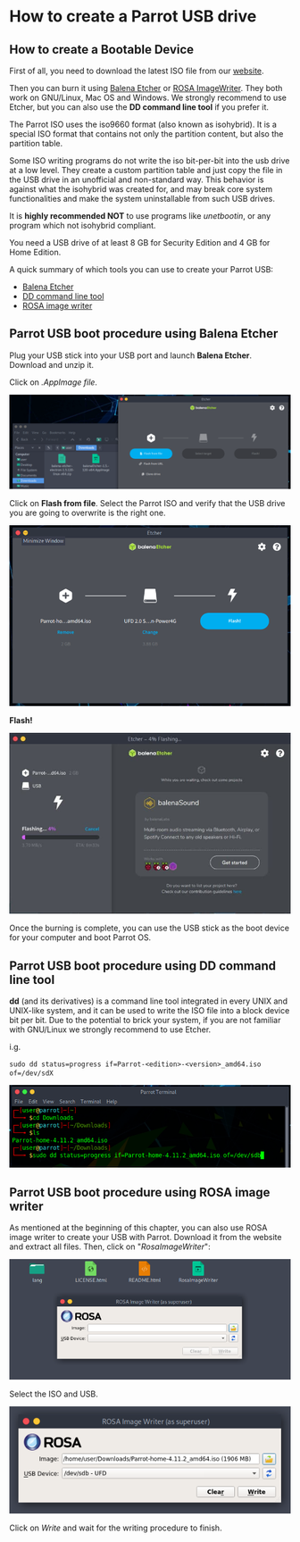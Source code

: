 # How to create a Parrot USB drive

## How to create a Bootable Device

First of all, you need to download the latest ISO file from our [website](https://parrotsec.org/download/).

Then you can burn it using [Balena Etcher](https://www.balena.io/etcher/) or [ROSA ImageWriter](http://wiki.rosalab.ru/en/index.php/ROSA_ImageWriter). They both work on GNU/Linux, Mac OS and Windows. We strongly recommend to use Etcher, but you can also use the **DD command line tool** if you prefer it.

The Parrot ISO uses the iso9660 format (also known as isohybrid). It is a special ISO format that contains not only the partition content, but also the partition table.

Some ISO writing programs do not write the iso bit-per-bit into the usb drive at a low level. They create a custom partition table and just copy the file in the USB drive in an unofficial and non-standard way. This behavior is against what the isohybrid was created for, and may break core system functionalities and make the system uninstallable from such USB drives.

It is **highly recommended NOT** to use programs like *unetbootin*, or any program which not isohybrid compliant.

You need a USB drive of at least 8 GB for Security Edition and 4 GB for Home Edition.

A quick summary of which tools you can use to create your Parrot USB:

- [Balena Etcher](<#how-to-create-a-parrot-usb-drive.html#parrot-usb-boot-procedure-using-balena-etcher>)
- [DD command line tool](<#how-to-create-a-parrot-usb-drive.html#parrot-usb-boot-procedure-using-dd-command-line-tool>)
- [ROSA image writer](<#how-to-create-a-parrot-usb-drive.html#parrot-usb-boot-procedure-using-rosa-image-writer>)


## Parrot USB boot procedure using Balena Etcher

Plug your USB stick into your USB port and launch **Balena Etcher**. Download and unzip it.

Click on *.AppImage file*.

![Etcher](./images/usb-drive/etcher0.png)

Click on **Flash from file**. Select the Parrot ISO and verify that the USB drive you are going to overwrite is the right one.

![Etcher](./images/usb-drive/etcher1.png)

**Flash!**

![Etcher](./images/usb-drive/etcher2.png)

Once the burning is complete, you can use the USB stick as the boot device for your computer and boot Parrot OS.

## Parrot USB boot procedure using DD command line tool

**dd** (and its derivatives) is a command line tool integrated in every UNIX and UNIX-like system, and it can be used to write the ISO file into a block device bit per bit. Due to the potential to brick your system, if you are not familiar with GNU/Linux we strongly recommend to use Etcher.

i.g.

    sudo dd status=progress if=Parrot-<edition>-<version>_amd64.iso of=/dev/sdX

![dd](./images/usb-drive/dd.png)

## Parrot USB boot procedure using ROSA image writer

As mentioned at the beginning of this chapter, you can also use ROSA image writer to create your USB with Parrot. Download it from the website and extract all files. Then, click on "*RosaImageWriter*":

![ROSA](./images/usb-drive/rosa0.png)

Select the ISO and USB.

![ROSA](./images/usb-drive/rosa1.png)

Click on *Write* and wait for the writing procedure to finish.
